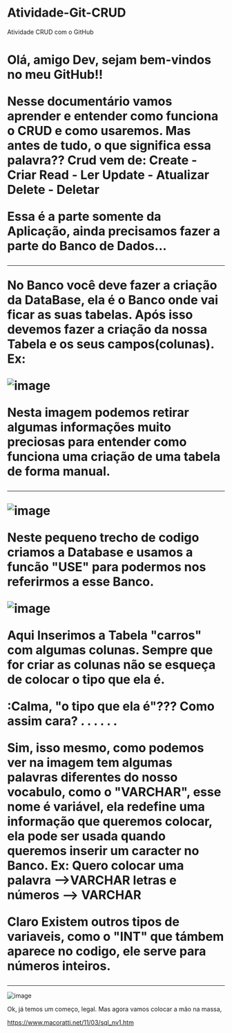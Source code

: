 # Atividade-Git-CRUD
Atividade CRUD com o GitHub

<h1>Olá, amigo Dev, sejam bem-vindos no meu GitHub!!

Nesse documentário vamos aprender e entender como funciona o CRUD e como usaremos. Mas antes de tudo, o que significa essa palavra?? 
Crud vem de:
Create - Criar
Read - Ler
Update - Atualizar
Delete - Deletar

Essa é a parte somente da Aplicação, ainda precisamos fazer a parte do Banco de Dados...

<hr>

No Banco você deve fazer a criação da DataBase, ela é o Banco onde vai ficar as suas tabelas. Após isso devemos fazer a criação da
nossa Tabela e os seus campos(colunas).
Ex:

![image](https://user-images.githubusercontent.com/128431515/228084796-0ca55c2f-4488-4e2a-aea6-63133724fb85.png)

Nesta imagem podemos retirar algumas informações muito preciosas para entender como funciona uma criação de uma tabela de forma
manual.

  <hr></hr>
  
![image](https://user-images.githubusercontent.com/128431515/228085520-8c5e47c6-9667-4592-9ef6-75649d32da35.png)

Neste pequeno trecho de codigo criamos a Database e usamos a funcão "USE" para podermos nos referirmos a esse Banco.

  

![image](https://user-images.githubusercontent.com/128431515/228086170-2a5b4dfe-371a-4991-a042-2c70aef2a16c.png)

  Aqui Inserimos a Tabela "carros" com algumas colunas. Sempre que for criar as colunas não se esqueça de colocar o tipo que ela é.
  
  
  :Calma, "o tipo que ela é"??? Como assim cara?
  .
  .
  .
  .
  .
  .
  
  Sim, isso mesmo, como podemos ver na imagem tem algumas palavras diferentes do nosso vocabulo, como o "VARCHAR", esse nome é
  variável, ela redefine uma informação que queremos colocar, ela pode ser usada quando queremos inserir um caracter no Banco.
  Ex: Quero colocar uma palavra -->VARCHAR
                        letras e números --> VARCHAR
              
  
  
  Claro Existem outros tipos de variaveis, como o "INT" que támbem aparece no codigo, ele serve para números inteiros.</h1>
  
<hr></hr>

![image](https://user-images.githubusercontent.com/128431515/228087736-2461bc86-591a-4c69-9a62-e0053925447a.png)


Ok, já temos um começo, legal. Mas agora vamos colocar a mão na massa, 





https://www.macoratti.net/11/03/sql_nv1.htm

